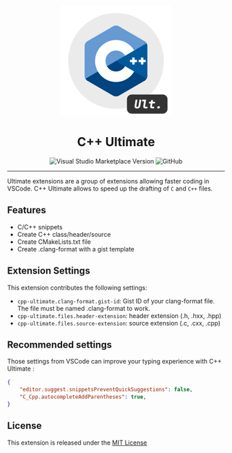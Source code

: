 <p align="center">
    <img width="256" height="256" src="https://github.com/quentinguidee/CPP-Ultimate/raw/master/icon-1024.png" />
</p>
<h1 align="center">C++ Ultimate</h1>

<p align="center">
<a src="https://marketplace.visualstudio.com/items?itemName=quentinguidee.cpp-ultimate&ssr=false#overview"><img alt="Visual Studio Marketplace Version" src="https://img.shields.io/visual-studio-marketplace/v/quentinguidee.cpp-ultimate?style=for-the-badge&color=red&logo=visual-studio-code"></a>
<img alt="GitHub" src="https://img.shields.io/github/license/quentinguidee/CPP-Ultimate?style=for-the-badge&color=red&logo=open-source-initiative&logoColor=white">
</p>

---

Ultimate extensions are a group of extensions allowing faster coding in VSCode. C++ Ultimate allows to speed up the drafting of `C` and `C++` files.

## Features

- C/C++ snippets
- Create C++ class/header/source
- Create CMakeLists.txt file
- Create .clang-format with a gist template

## Extension Settings

This extension contributes the following settings:

- `cpp-ultimate.clang-format.gist-id`: Gist ID of your clang-format file. The file must be named .clang-format to work.
- `cpp-ultimate.files.header-extension`: header extension (.h, .hxx, .hpp)
- `cpp-ultimate.files.source-extension`: source extension (.c, .cxx, .cpp)

## Recommended settings

Those settings from VSCode can improve your typing experience with C++ Ultimate :

```json
{
    "editor.suggest.snippetsPreventQuickSuggestions": false,
    "C_Cpp.autocompleteAddParentheses": true,
}
```

## License

This extension is released under the [MIT License](./LICENSE.md)
